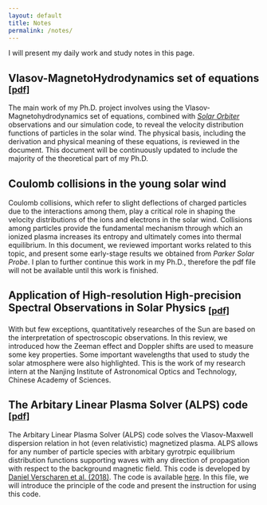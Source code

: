 ```yaml
---
layout: default
title: Notes
permalink: /notes/
---
```


I will present my daily work and study notes in this page.

## Vlasov-MagnetoHydrodynamics set of equations <sub>[[pdf]](/assets/files/MHD_equations.pdf)</sub>      
The main work of my Ph.D. project involves using the Vlasov-Magnetohydrodynamics set of equations,
    combined with [*Solar Orbiter*](https://www.esa.int/Science_Exploration/Space_Science/Solar_Orbiter) observations and our simulation code,
    to reveal the velocity distribution functions of particles in the solar wind.
The physical basis, including the derivation and physical meaning of these equations, is reviewed in the document.
This document will be continuously updated to include the majority of the theoretical part of my Ph.D.



## Coulomb collisions in the young solar wind   
Coulomb collisions, which refer to slight deflections of charged particles due to the interactions among them, play a critical role in shaping the velocity distributions of the ions and electrons in the solar wind.
Collisions among particles provide the fundamental mechanism through which an ionized plasma increases its entropy and ultimately comes into thermal equilibrium.
In this document, we reviewed important works related to this topic, and present some early-stage results we obtained from *Parker Solar Probe*.
I plan to further continue this work in my Ph.D., therefore the pdf file will not be available until this work is finished.


## Application of High-resolution High-precision Spectral Observations in Solar Physics <sub>[[pdf]](/assets/files/Spectral_study.pdf)</sub>

With but few exceptions, quantitatively researches of the Sun are based on the interpretation of spectroscopic observations.
In this review, we introduced how the Zeeman effect and Doppler shifts are used to measure some key properties.
Some important wavelengths that used to study the solar atmosphere were also highlighted.
This is the work of my research intern at the Nanjing Institute of Astronomical Optics and Technology, Chinese Academy of Sciences.


## The Arbitary Linear Plasma Solver (ALPS) code <sub>[[pdf]](/assets/files/ALPS.pdf)</sub>
The Arbitary Linear Plasma Solver (ALPS) code solves the Vlasov-Maxwell dispersion relation in hot (even relativistic) magnetized plasma.
ALPS allows for any number of particle species with arbitary gyrotrpic equilibrium distribution functions supporting waves with any direction of propagation with respect to the background magnetic field.
This code is developed by [Daniel Verscharen et al. (2018)](https://www.cambridge.org/core/journals/journal-of-plasma-physics/article/alps-the-arbitrary-linear-plasma-solver/B05A3FFAA8875A37A1BDB128DEB58EA1).
The code is available [here](https://github.com/danielver02/ALPS).
In this file, we will introduce the principle of the code and present the instruction for using this code.






